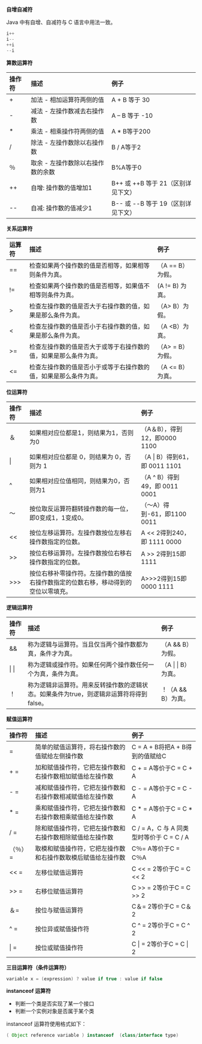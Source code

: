 
**自增自减符**

Java 中有自增、自减符与 C 语言中用法一致。

```java
i++
i--
++i
--i
```

**算数运算符**

| 操作符 | 描述                              | 例子                               |
| :----- | :-------------------------------- | :--------------------------------- |
| +      | 加法 - 相加运算符两侧的值         | A + B 等于 30                      |
| -      | 减法 - 左操作数减去右操作数       | A – B 等于 -10                     |
| *      | 乘法 - 相乘操作符两侧的值         | A * B等于200                       |
| /      | 除法 - 左操作数除以右操作数       | B / A等于2                         |
| ％     | 取余 - 左操作数除以右操作数的余数 | B%A等于0                           |
| ++     | 自增: 操作数的值增加1             | B++ 或 ++B 等于 21（区别详见下文） |
| --     | 自减: 操作数的值减少1             | B-- 或 --B 等于 19（区别详见下文） |

**关系运算符**

| 运算符 | 描述                                                         | 例子             |
| :----- | :----------------------------------------------------------- | :--------------- |
| ==     | 检查如果两个操作数的值是否相等，如果相等则条件为真。         | （A == B）为假。 |
| !=     | 检查如果两个操作数的值是否相等，如果值不相等则条件为真。     | (A != B) 为真。  |
| >      | 检查左操作数的值是否大于右操作数的值，如果是那么条件为真。   | （A> B）为假。   |
| <      | 检查左操作数的值是否小于右操作数的值，如果是那么条件为真。   | （A <B）为真。   |
| >=     | 检查左操作数的值是否大于或等于右操作数的值，如果是那么条件为真。 | （A> = B）为假。 |
| <=     | 检查左操作数的值是否小于或等于右操作数的值，如果是那么条件为真。 | （A <= B）为真。 |

**位运算符**

| 操作符 | 描述                                                         | 例子                           |
| :----- | :----------------------------------------------------------- | :----------------------------- |
| ＆     | 如果相对应位都是1，则结果为1，否则为0                        | （A＆B），得到12，即0000 1100  |
| \|     | 如果相对应位都是 0，则结果为 0，否则为 1                     | （A \| B）得到61，即 0011 1101 |
| ^      | 如果相对应位值相同，则结果为0，否则为1                       | （A ^ B）得到49，即 0011 0001  |
| 〜     | 按位取反运算符翻转操作数的每一位，即0变成1，1变成0。         | （〜A）得到-61，即1100 0011    |
| <<     | 按位左移运算符。左操作数按位左移右操作数指定的位数。         | A << 2得到240，即 1111 0000    |
| >>     | 按位右移运算符。左操作数按位右移右操作数指定的位数。         | A >> 2得到15即 1111            |
| >>>    | 按位右移补零操作符。左操作数的值按右操作数指定的位数右移，移动得到的空位以零填充。 | A>>>2得到15即0000 1111         |

**逻辑运算符**

| 操作符 | 描述                                                         | 例子                |
| :----- | :----------------------------------------------------------- | :------------------ |
| &&     | 称为逻辑与运算符。当且仅当两个操作数都为真，条件才为真。     | （A && B）为假。    |
| \| \|  | 称为逻辑或操作符。如果任何两个操作数任何一个为真，条件为真。 | （A \| \| B）为真。 |
| ！     | 称为逻辑非运算符。用来反转操作数的逻辑状态。如果条件为true，则逻辑非运算符将得到false。 | ！（A && B）为真。  |

**赋值运算符**

| 操作符  | 描述                                                         | 例子                                     |
| :------ | :----------------------------------------------------------- | :--------------------------------------- |
| =       | 简单的赋值运算符，将右操作数的值赋给左侧操作数               | C = A + B将把A + B得到的值赋给C          |
| + =     | 加和赋值操作符，它把左操作数和右操作数相加赋值给左操作数     | C + = A等价于C = C + A                   |
| - =     | 减和赋值操作符，它把左操作数和右操作数相减赋值给左操作数     | C - = A等价于C = C - A                   |
| * =     | 乘和赋值操作符，它把左操作数和右操作数相乘赋值给左操作数     | C * = A等价于C = C * A                   |
| / =     | 除和赋值操作符，它把左操作数和右操作数相除赋值给左操作数     | C / = A，C 与 A 同类型时等价于 C = C / A |
| （％）= | 取模和赋值操作符，它把左操作数和右操作数取模后赋值给左操作数 | C％= A等价于C = C％A                     |
| << =    | 左移位赋值运算符                                             | C << = 2等价于C = C << 2                 |
| >> =    | 右移位赋值运算符                                             | C >> = 2等价于C = C >> 2                 |
| ＆=     | 按位与赋值运算符                                             | C＆= 2等价于C = C＆2                     |
| ^ =     | 按位异或赋值操作符                                           | C ^ = 2等价于C = C ^ 2                   |
| \| =    | 按位或赋值操作符                                             | C \| = 2等价于C = C \| 2                 |

**三目运算符（条件运算符）**

```java
variable x = (expression) ? value if true : value if false
```
**instanceof 运算符**

- 判断一个类是否实现了某一个接口
- 判断一个实例对象是否属于某个类

instanceof  运算符使用格式如下：

```java
( Object reference variable ) instanceof  (class/interface type)
```

